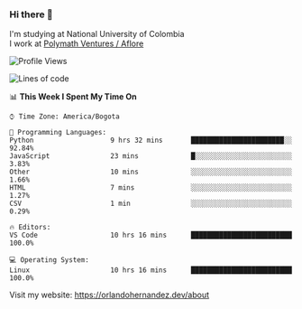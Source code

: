 ### Hi there 👋


<!--**AR4Z/AR4Z** is a ✨ _special_ ✨ repository because its `README.md` (this file) appears on your GitHub profile.

Here are some ideas to get you started:-->
I'm studying at National University of Colombia
<br>
I work at <a href="https://www.aflore.co/">Polymath Ventures / Aflore</a>
<br>

<!--START_SECTION:waka-->
![Profile Views](http://img.shields.io/badge/Profile%20Views-0-blue)

![Lines of code](https://img.shields.io/badge/From%20Hello%20World%20I%27ve%20Written-3.3%20million%20lines%20of%20code-blue)

📊 **This Week I Spent My Time On** 

```text
⌚︎ Time Zone: America/Bogota

💬 Programming Languages: 
Python                   9 hrs 32 mins       ███████████████████████░░   92.84% 
JavaScript               23 mins             █░░░░░░░░░░░░░░░░░░░░░░░░   3.83% 
Other                    10 mins             ░░░░░░░░░░░░░░░░░░░░░░░░░   1.66% 
HTML                     7 mins              ░░░░░░░░░░░░░░░░░░░░░░░░░   1.27% 
CSV                      1 min               ░░░░░░░░░░░░░░░░░░░░░░░░░   0.29%

🔥 Editors: 
VS Code                  10 hrs 16 mins      █████████████████████████   100.0%

💻 Operating System: 
Linux                    10 hrs 16 mins      █████████████████████████   100.0%

```


<!--END_SECTION:waka-->


Visit my website: https://orlandohernandez.dev/about

